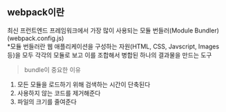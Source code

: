 ## webpack이란
최신 프런트엔드 프레임워크에서 가장 많이 사용되는 모듈 번들러(Module Bundler)  
(webpack.config.js)  
*모듈 번들러란 웹 애플리케이션을 구성하는 자원(HTML, CSS, Javscript, Images 등)을 모두 각각의 모듈로 보고 이를 조합해서 병합된 하나의 결과물을 만드는 도구

> bundle이 중요한 이유
1. 모든 모듈을 로드하기 위해 검색하는 시간이 단축된다
2. 사용하지 않는 코드를 제거해준다
3. 파일의 크기를 줄여준다
